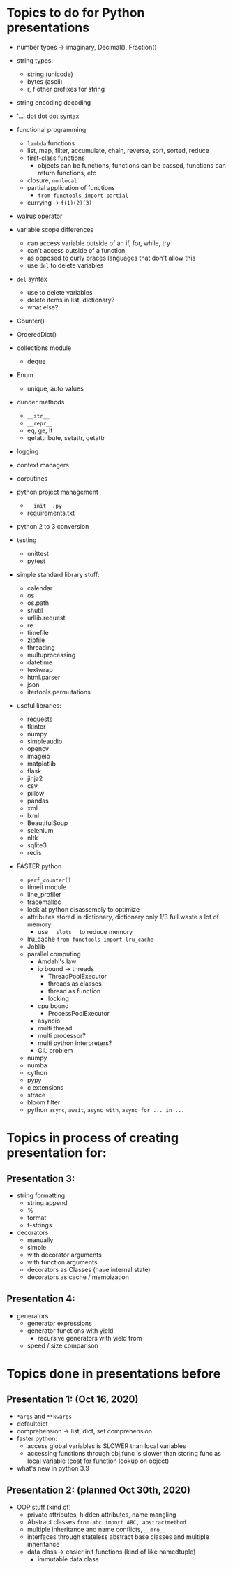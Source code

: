 # Topics to do for Python presentations

* number types -> imaginary, Decimal(), Fraction()

* string types:
	* string (unicode)
	* bytes (ascii)
	* r, f other prefixes for string

* string encoding decoding

* '...' dot dot dot syntax

* functional programming
	* `lambda` functions
	* list, map, filter, accumulate, chain, reverse, sort, sorted, reduce
	* first-class functions
		* objects can be functions, functions can be passed, functions can return functions, etc
	* closure, `nonlocal`
	* partial application of functions
		* `from functools import partial`
	* currying -> `f(1)(2)(3)`

* walrus operator

* variable scope differences
	* can access variable outside of an if, for, while, try
	* can't access outside of a function
	* as opposed to curly braces languages that don't allow this
	* use `del` to delete variables

* `del` syntax
	* use to delete variables
	* delete items in list, dictionary?
	* what else?

* Counter()
* OrderedDict()
* collections module
	* deque
* Enum
	* unique, auto values
* dunder methods
	* `__str__`
	* `__repr__`
	* eq, ge, lt
	* getattribute, setattr, getattr
* logging
* context managers
* coroutines
* python project management
	* `__init__.py`
	* requirements.txt

* python 2 to 3 conversion
* testing
	* unittest
	* pytest
* simple standard library stuff:
	* calendar
	* os
	* os.path
	* shutil
	* urllib.request
	* re
	* timefile
	* zipfile
	* threading
	* multuprocessing
	* datetime
	* textwrap
	* html.parser
	* json
	* itertools.permutations
* useful libraries:
	* requests
	* tkinter
	* numpy
	* simpleaudio
	* opencv
	* imageio
	* matplotlib
	* flask
	* jinja2
	* csv
	* pillow
	* pandas
	* xml
	* lxml
	* BeautifulSoup
	* selenium
	* nltk
	* sqlite3
	* redis
* FASTER python
	* `perf_counter()`
	* timeit module
	* line_profiler
	* tracemalloc
	* look at python disassembly to optimize
	* attributes stored in dictionary, dictionary only 1/3 full waste a lot of memory
		* use `__slots__` to reduce memory
	* lru_cache `from functools import lru_cache`
	* Joblib
	* parallel computing
		* Amdahl's law
		* io bound -> threads
			* ThreadPoolExecutor
			* threads as classes
			* thread as function
			* locking
		* cpu bound
			* ProcessPoolExecutor
		* asyncio
		* multi thread
		* multi processor?
		* multi python interpreters?
		* GIL problem
	* numpy
	* numba
	* cython
	* pypy
	* c extensions
	* strace
	* bloom filter
	* python `async`, `await`, `async with`, `async for ... in ...`



# Topics in process of creating presentation for:

## Presentation 3:
* string formatting
	* string append
	* %
	* format
	* f-strings
* decorators
	* manually
	* simple
	* with decorator arguments
	* with function arguments
	* decorators as Classes (have internal state)
	* decorators as cache / memoization

## Presentation 4:
* generators
	* generator expressions
	* generator functions with yield
		* recursive generators with yield from
	* speed / size comparison


# Topics done in presentations before

## Presentation 1: (Oct 16, 2020)
* `*args` and `**kwargs`
* defaultdict
* comprehension -> list, dict, set comprehension
* faster python:
	* access global variables is SLOWER than local variables
	* accessing functions through obj.func is slower than storing func as local variable (cost for function lookup on object)
* what's new in python 3.9

## Presentation 2: (planned Oct 30th, 2020)
* OOP stuff (kind of)
	* private attributes, hidden attributes, name mangling
	* Abstract classes `from abc import ABC, abstractmethod`
	* multiple inheritance and name conflicts, `__mro__`
	* interfaces through stateless abstract base classes and multiple inheritance
	* data class -> easier init functions (kind of like namedtuple)
		* immutable data class
